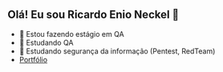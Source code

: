 ## Olá! Eu sou Ricardo Enio Neckel 👋

- 🔭 Estou fazendo estágio em QA 
- 🌱 Estudando QA 
- 🤔 Estudando segurança da informação (Pentest, RedTeam)
- [Portfólio](https://rneckel.github.io/trabalho_segunda_parte/)

